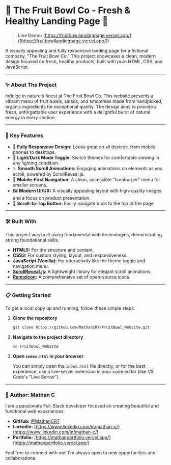 # 🍓 The Fruit Bowl Co - Fresh & Healthy Landing Page 🥗


> **Live Demo:** [https://fruitbowllandingpage.vercel.app/]([https://fruitbowllandingpage.vercel.app/])

A visually appealing and fully responsive landing page for a fictional company, "The Fruit Bowl Co." This project showcases a clean, modern design focused on fresh, healthy products, built with pure HTML, CSS, and JavaScript.

---

### ✨ About The Project

Indulge in nature's finest at The Fruit Bowl Co. This website presents a vibrant menu of fruit bowls, salads, and smoothies made from handpicked, organic ingredients for exceptional quality. The design aims to provide a fresh, unforgettable user experience with a delightful burst of natural energy in every section.

---

### 🚀 Key Features

*   📱 **Fully Responsive Design:** Looks great on all devices, from mobile phones to desktops.
*   🎨 **Light/Dark Mode Toggle:** Switch themes for comfortable viewing in any lighting condition.
*   ✨ **Smooth Scroll Animations:** Engaging animations on elements as you scroll, powered by ScrollReveal.js.
*   🍔 **Mobile-First Navigation:** A clean, accessible "hamburger" menu for smaller screens.
*   🖼️ **Modern UI/UX:** A visually appealing layout with high-quality images and a focus on product presentation.
*   🔼 **Scroll-to-Top Button:** Easily navigate back to the top of the page.

---

### 🛠️ Built With

This project was built using fundamental web technologies, demonstrating strong foundational skills.

*   **HTML5:** For the structure and content.
*   **CSS3:** For custom styling, layout, and responsiveness.
*   **JavaScript (Vanilla):** For interactivity like the theme toggle and navigation menu.
*   **[ScrollReveal.js](https://scrollrevealjs.org/):** A lightweight library for elegant scroll animations.
*   **[RemixIcon](https://remixicon.com/):** A comprehensive set of open-source icons.

---

### 📋 Getting Started

To get a local copy up and running, follow these simple steps.

1.  **Clone the repository**
    ```sh
    git clone https://github.com/MathanCR7/FruitBowl_Website.git
    ```
2.  **Navigate to the project directory**
    ```sh
    cd FruitBowl_Website
    ```
3.  **Open `index.html` in your browser**
    
    You can simply open the `index.html` file directly, or for the best experience, use a live-server extension in your code editor (like VS Code's "Live Server").

---

### 👤 Author: Mathan C

I am a passionate Full-Stack developer focused on creating beautiful and functional web experiences.

*   **GitHub:** [@MathanCR7](https://github.com/MathanCR7)
*   **LinkedIn:** [https://www.linkedin.com/in/mathan-c/](https://www.linkedin.com/in/mathan-c/)
*   **Portfolio:** [https://mathanportfolio.vercel.app/](https://mathanportfolio.vercel.app/)

Feel free to connect with me! I'm always open to new opportunities and collaborations.
